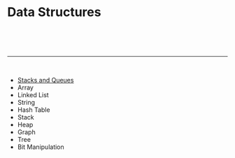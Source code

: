 # Data Structures

<br>
<br>
<br>
<hr>
<br>

* [Stacks and Queues](stacks_and_queues.md)
* Array
* Linked List
* String
* Hash Table
* Stack
* Heap
* Graph
* Tree
* Bit Manipulation
